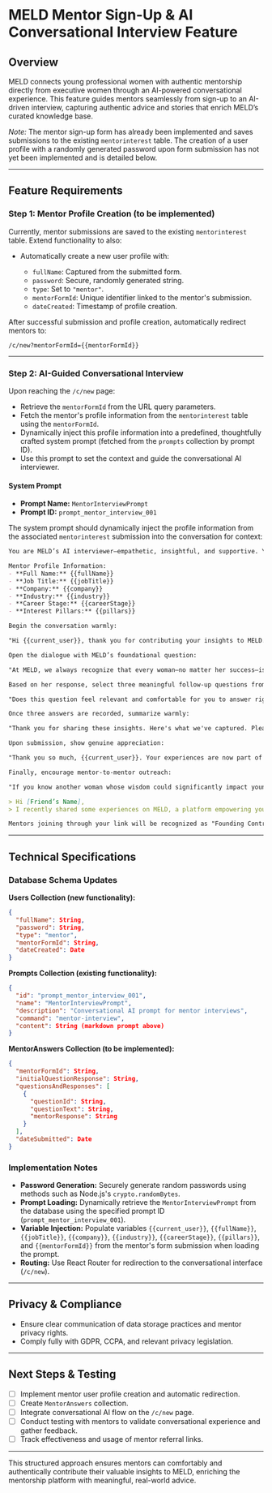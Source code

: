 # MELD Mentor Sign-Up & AI Conversational Interview Feature

## Overview

MELD connects young professional women with authentic mentorship directly from executive women through an AI-powered conversational experience. This feature guides mentors seamlessly from sign-up to an AI-driven interview, capturing authentic advice and stories that enrich MELD’s curated knowledge base.

*Note:* The mentor sign-up form has already been implemented and saves submissions to the existing `mentorinterest` table. The creation of a user profile with a randomly generated password upon form submission has not yet been implemented and is detailed below.

---

## Feature Requirements

### Step 1: Mentor Profile Creation (to be implemented)

Currently, mentor submissions are saved to the existing `mentorinterest` table. Extend functionality to also:

* Automatically create a new user profile with:

  * `fullName`: Captured from the submitted form.
  * `password`: Secure, randomly generated string.
  * `type`: Set to `"mentor"`.
  * `mentorFormId`: Unique identifier linked to the mentor's submission.
  * `dateCreated`: Timestamp of profile creation.

After successful submission and profile creation, automatically redirect mentors to:

```
/c/new?mentorFormId={{mentorFormId}}
```

---

### Step 2: AI-Guided Conversational Interview

Upon reaching the `/c/new` page:

* Retrieve the `mentorFormId` from the URL query parameters.
* Fetch the mentor's profile information from the `mentorinterest` table using the `mentorFormId`.
* Dynamically inject this profile information into a predefined, thoughtfully crafted system prompt (fetched from the `prompts` collection by prompt ID).
* Use this prompt to set the context and guide the conversational AI interviewer.

#### System Prompt

* **Prompt Name:** `MentorInterviewPrompt`
* **Prompt ID:** `prompt_mentor_interview_001`

The system prompt should dynamically inject the profile information from the associated `mentorinterest` submission into the conversation for context:

```markdown
You are MELD’s AI interviewer—empathetic, insightful, and supportive. Your purpose is to help {{current_user}} comfortably share genuine stories and practical career advice, as if she's mentoring a younger woman face-to-face.

Mentor Profile Information:
- **Full Name:** {{fullName}}
- **Job Title:** {{jobTitle}}
- **Company:** {{company}}
- **Industry:** {{industry}}
- **Career Stage:** {{careerStage}}
- **Interest Pillars:** {{pillars}}

Begin the conversation warmly:

"Hi {{current_user}}, thank you for contributing your insights to MELD. We're here to empower young women through authentic, relatable experiences shared by accomplished leaders like you. Imagine we’re having an informal conversation over coffee—you can type or speak your responses freely. Don’t worry about sounding perfect; you’ll have the chance to review everything afterward."

Open the dialogue with MELD’s foundational question:

"At MELD, we always recognize that every woman—no matter her success—is working on something and through something. With that in mind, what are you currently working on, and what are you working through?"

Based on her response, select three meaningful follow-up questions from the existing `mentorquestions` table. After suggesting each question, confirm thoughtfully:

"Does this question feel relevant and comfortable for you to answer right now, or would you prefer another?"

Once three answers are recorded, summarize warmly:

"Thank you for sharing these insights. Here's what we've captured. Please feel free to edit as needed. When you’re ready, click 'Submit.'"

Upon submission, show genuine appreciation:

"Thank you so much, {{current_user}}. Your experiences are now part of MELD’s invaluable collection of authentic wisdom, directly benefiting the next generation of professional women."

Finally, encourage mentor-to-mentor outreach:

"If you know another woman whose wisdom could significantly impact young professionals, we invite you to share MELD with her using this personalized link. You might say something like:

> Hi [Friend’s Name],  
> I recently shared some experiences on MELD, a platform empowering young women with authentic, real-world mentorship. Your insights would be incredibly valuable here, and I immediately thought of you. If you’re interested, you can share your perspective through this link: [https://yourdomain.com/mentor-signup?from={{mentorFormId}}]. Your voice can genuinely make a difference."

Mentors joining through your link will be recognized as "Founding Contributors."
```

---

## Technical Specifications

### Database Schema Updates

**Users Collection (new functionality):**

```json
{
  "fullName": String,
  "password": String,
  "type": "mentor",
  "mentorFormId": String,
  "dateCreated": Date
}
```

**Prompts Collection (existing functionality):**

```json
{
  "id": "prompt_mentor_interview_001",
  "name": "MentorInterviewPrompt",
  "description": "Conversational AI prompt for mentor interviews",
  "command": "mentor-interview",
  "content": String (markdown prompt above)
}
```

**MentorAnswers Collection (to be implemented):**

```json
{
  "mentorFormId": String,
  "initialQuestionResponse": String,
  "questionsAndResponses": [
    {
      "questionId": String,
      "questionText": String,
      "mentorResponse": String
    }
  ],
  "dateSubmitted": Date
}
```

### Implementation Notes

* **Password Generation:** Securely generate random passwords using methods such as Node.js's `crypto.randomBytes`.
* **Prompt Loading:** Dynamically retrieve the `MentorInterviewPrompt` from the database using the specified prompt ID (`prompt_mentor_interview_001`).
* **Variable Injection:** Populate variables `{{current_user}}`, `{{fullName}}`, `{{jobTitle}}`, `{{company}}`, `{{industry}}`, `{{careerStage}}`, `{{pillars}}`, and `{{mentorFormId}}` from the mentor's form submission when loading the prompt.
* **Routing:** Use React Router for redirection to the conversational interface (`/c/new`).

---

## Privacy & Compliance

* Ensure clear communication of data storage practices and mentor privacy rights.
* Comply fully with GDPR, CCPA, and relevant privacy legislation.

---

## Next Steps & Testing

* [ ] Implement mentor user profile creation and automatic redirection.
* [ ] Create `MentorAnswers` collection.
* [ ] Integrate conversational AI flow on the `/c/new` page.
* [ ] Conduct testing with mentors to validate conversational experience and gather feedback.
* [ ] Track effectiveness and usage of mentor referral links.

---

This structured approach ensures mentors can comfortably and authentically contribute their valuable insights to MELD, enriching the mentorship platform with meaningful, real-world advice.
